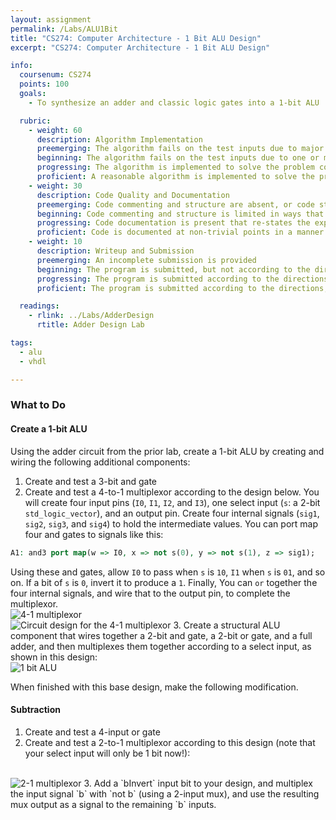 ```yaml
---
layout: assignment
permalink: /Labs/ALU1Bit
title: "CS274: Computer Architecture - 1 Bit ALU Design"
excerpt: "CS274: Computer Architecture - 1 Bit ALU Design"

info:
  coursenum: CS274
  points: 100
  goals:
    - To synthesize an adder and classic logic gates into a 1-bit ALU

  rubric:
    - weight: 60
      description: Algorithm Implementation
      preemerging: The algorithm fails on the test inputs due to major issues, or the program fails to compile and/or run
      beginning: The algorithm fails on the test inputs due to one or more minor issues
      progressing: The algorithm is implemented to solve the problem correctly according to given test inputs, but would fail if executed in a general case due to a minor issue or omission in the algorithm design or implementation
      proficient: A reasonable algorithm is implemented to solve the problem which correctly solves the problem according to the given test inputs, and would be reasonably expected to solve the problem in the general case
    - weight: 30
      description: Code Quality and Documentation
      preemerging: Code commenting and structure are absent, or code structure departs significantly from best practice, and/or the code departs significantly from the style guide
      beginning: Code commenting and structure is limited in ways that reduce the readability of the program, and/or there are minor departures from the style guide
      progressing: Code documentation is present that re-states the explicit code definitions, and/or code is written that mostly adheres to the style guide
      proficient: Code is documented at non-trivial points in a manner that enhances the readability of the program, and code is written according to the style guide
    - weight: 10
      description: Writeup and Submission
      preemerging: An incomplete submission is provided
      beginning: The program is submitted, but not according to the directions in one or more ways (for example, because it is lacking a readme writeup)
      progressing: The program is submitted according to the directions with a minor omission or correction needed, and with at least superficial responses to the bolded questions throughout
      proficient: The program is submitted according to the directions, including a readme writeup describing the solution, and thoughtful answers to the bolded questions throughout

  readings:
    - rlink: ../Labs/AdderDesign
      rtitle: Adder Design Lab

tags:
  - alu
  - vhdl

---
```


### What to Do

#### Create a 1-bit ALU

Using the adder circuit from the prior lab, create a 1-bit ALU by creating and wiring the following additional components:

1. Create and test a 3-bit and gate
2. Create and test a 4-to-1 multiplexor according to the design below.  You will create four input pins (`I0`, `I1`, `I2`, and `I3`), one select input (`s`: a 2-bit `std_logic_vector`), and an output pin.  Create four internal signals (`sig1`, `sig2`, `sig3`, and `sig4`) to hold the intermediate values.  You can port map four and gates to signals like this:
```vhdl
A1: and3 port map(w => I0, x => not s(0), y => not s(1), z => sig1);
```
Using these and gates, allow `I0` to pass when `s` is `10`, `I1` when `s` is `01`, and so on.  If a bit of `s` is `0`, invert it to produce a `1`.
Finally, You can `or` together the four internal signals, and wire that to the output pin, to complete the multiplexor.
<br>
<img src="https://www.tutorialspoint.com/digital_circuits/images/4_1_multiplexer.jpg" alt="4-1 multiplexor">
<br>
<img src="https://www.tutorialspoint.com/digital_circuits/images/4_1_multiplexer_circuit_diagram.jpg" alt="Circuit design for the 4-1 multiplexor">
3. Create a structural ALU component that wires together a 2-bit and gate, a 2-bit or gate, and a full adder, and then multiplexes them together according to a select input, as shown in this design:
<br>
<img src="https://www.researchgate.net/profile/V-Bhanumathi/publication/321814052/figure/fig2/AS:745655408529409@1554789511084/Functional-block-diagram-of-one-bit-ALU_W640.jpg" alt="1 bit ALU">

When finished with this base design, make the following modification.

#### Subtraction
1. Create and test a 4-input or gate
2. Create and test a 2-to-1 multiplexor according to this design (note that your select input will only be 1 bit now!):
<br>
<img src="https://www.electronicshub.org/wp-content/uploads/2021/04/Logic-Circuit-of-2-to-1-MUX.jpg" alt="2-1 multiplexor">
3. Add a `bInvert` input bit to your design, and multiplex the input signal `b` with `not b` (using a 2-input mux), and use the resulting mux output as a signal to the remaining `b` inputs.  
